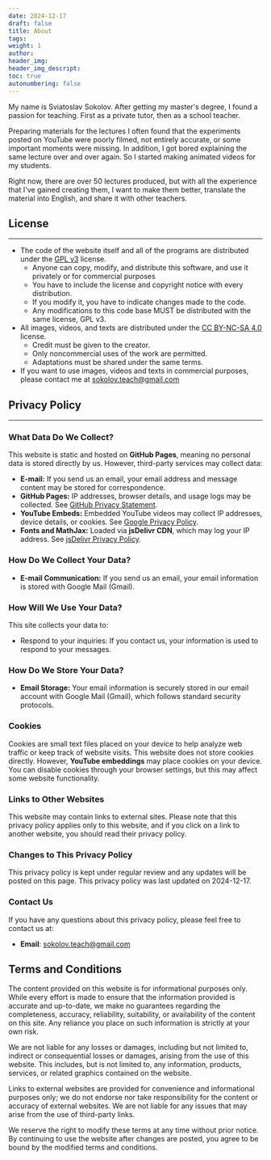 ```yaml
---
date: 2024-12-17
draft: false
title: About
tags: 
weight: 1
author: 
header_img: 
header_img_descript: 
toc: true
autonumbering: false
---
```

My name is Sviatoslav Sokolov. After getting my master's degree, I found a passion for teaching. First as a private tutor, then as a school teacher. 

Preparing materials for the lectures I often found that the experiments posted on YouTube were poorly filmed, not entirely accurate, or some important moments were missing. In addition, I got bored explaining the same lecture over and over again. So I started making animated videos for my students.

Right now, there are over 50 lectures produced, but with all the experience that I've gained creating them, I want to make them better, translate the material into English, and share it with other teachers. 

## License
---
- The code of the website itself and all of the programs are distributed under the [GPL v3](https://www.gnu.org/licenses/gpl-3.0.en.html) license.
	- Anyone can copy, modify, and distribute this software, and use it privately or for commercial purposes
	- You have to include the license and copyright notice with every distribution.
	- If you modify it, you have to indicate changes made to the code.
	- Any modifications to this code base MUST be distributed with the same license, GPL v3.
- All images, videos, and texts are distributed under the [CC BY-NC-SA 4.0](https://creativecommons.org/licenses/by-nc-sa/4.0/) license.
	- Credit must be given to the creator.
	- Only noncommercial uses of the work are permitted.
	- Adaptations must be shared under the same terms.
- If you want to use images, videos and texts in commercial purposes, please contact me at sokolov.teach@gmail.com

## Privacy Policy
---
### What Data Do We Collect?
This website is static and hosted on **GitHub Pages**, meaning no personal data is stored directly by us. However, third-party services may collect data:
- **E-mail:** If you send us an email, your email address and message content may be stored for correspondence.  
- **GitHub Pages:** IP addresses, browser details, and usage logs may be collected. See [GitHub Privacy Statement](https://docs.github.com/en/site-policy/privacy-policies/github-privacy-statement).  
- **YouTube Embeds:** Embedded YouTube videos may collect IP addresses, device details, or cookies. See [Google Privacy Policy](https://policies.google.com/privacy).  
- **Fonts and MathJax:** Loaded via **jsDelivr CDN**, which may log your IP address. See [jsDelivr Privacy Policy](https://www.jsdelivr.com/terms/privacy-policy).  
### How Do We Collect Your Data?
- **E-mail Communication:** If you send us an email, your email information is stored with Google Mail (Gmail).
### How Will We Use Your Data?
This site collects your data to:
- Respond to your inquiries: If you contact us, your information is used to respond to your messages.
### How Do We Store Your Data?
- **Email Storage:** Your email information is securely stored in our email account with Google Mail (Gmail), which follows standard security protocols.
### Cookies
Cookies are small text files placed on your device to help analyze web traffic or keep track of website visits. This website does not store cookies directly. 
However, **YouTube embeddings** may place cookies on your device. 
You can disable cookies through your browser settings, but this may affect some website functionality.
### Links to Other Websites
This website may contain links to external sites. Please note that this privacy policy applies only to this website, and if you click on a link to another website, you should read their privacy policy.
### Changes to This Privacy Policy
This privacy policy is kept under regular review and any updates will be posted on this page. This privacy policy was last updated on 2024-12-17.
### Contact Us
If you have any questions about this privacy policy, please feel free to contact us at:
- **Email**: [sokolov.teach@gmail.com](mailto:sokolov.teach@gmail.com)

## Terms and Conditions

The content provided on this website is for informational purposes only. While every effort is made to ensure that the information provided is accurate and up-to-date, we make no guarantees regarding the completeness, accuracy, reliability, suitability, or availability of the content on this site. Any reliance you place on such information is strictly at your own risk.

We are not liable for any losses or damages, including but not limited to, indirect or consequential losses or damages, arising from the use of this website. This includes, but is not limited to, any information, products, services, or related graphics contained on the website.

Links to external websites are provided for convenience and informational purposes only; we do not endorse nor take responsibility for the content or accuracy of external websites. We are not liable for any issues that may arise from the use of third-party links.

We reserve the right to modify these terms at any time without prior notice. By continuing to use the website after changes are posted, you agree to be bound by the modified terms and conditions.